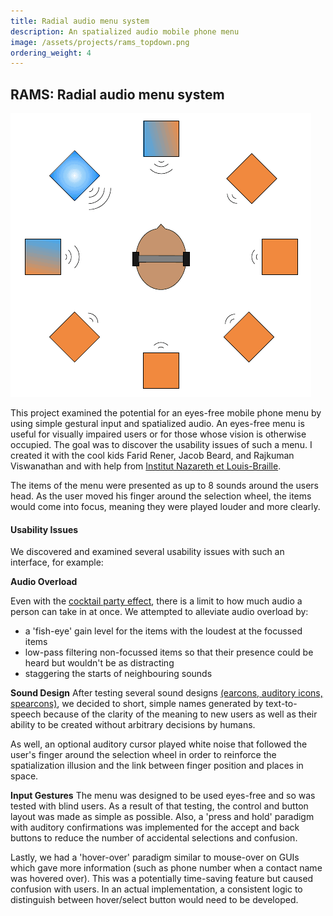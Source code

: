 ```yaml
---
title: Radial audio menu system
description: An spatialized audio mobile phone menu
image: /assets/projects/rams_topdown.png
ordering_weight: 4
---
```


## RAMS: Radial audio menu system

![RAMS diagram showing the user's head in the center of repeating sounds, with one louder than the other.](/assets/projects/rams_topdown.png)

This project examined the potential for an eyes-free mobile phone menu by using simple gestural input and spatialized audio. An eyes-free menu is useful for visually impaired users or for those whose vision is otherwise occupied. The goal was to discover the usability issues of such a menu. I created it with the cool kids Farid Rener, Jacob Beard, and Rajkuman Viswanathan and with help from [Institut Nazareth et Louis-Braille](http://www.inlb.qc.ca/).

The items of the menu were presented as up to 8 sounds around the users head. As the user moved his finger around the selection wheel, the items would come into focus, meaning they were played louder and more clearly.

#### Usability Issues

We discovered and examined several usability issues with such an interface, for example:

**Audio Overload**

Even with the [cocktail party effect](http://en.wikipedia.org/wiki/Cocktail_party_effect), there is a limit to how much audio a person can take in at once. We attempted to alleviate audio overload by:

- a 'fish-eye' gain level for the items with the loudest at the focussed items 
- low-pass filtering non-focussed items so that their presence could be heard but wouldn't be as distracting
- staggering the starts of neighbouring sounds 

**Sound Design**
After testing several sound designs [(earcons, auditory icons, spearcons)](http://sonify.psych.gatech.edu/publications/pdfs/2008ICAD-DinglerLindsayWalker.pdf), we decided to short, simple names generated by text-to-speech because of the clarity of the meaning to new users as well as their ability to be created without arbitrary decisions by humans.

As well, an optional auditory cursor played white noise that followed the user's finger around the selection wheel in order to reinforce the spatialization illusion and the link between finger position and places in space.

**Input Gestures**
The menu was designed to be used eyes-free and so was tested with blind users. As a result of that testing, the control and button layout was made as simple as possible. Also, a 'press and hold' paradigm with auditory confirmations was implemented for the accept and back buttons to reduce the number of accidental selections and confusion. 

Lastly, we had a 'hover-over' paradigm similar to mouse-over on GUIs which gave more information (such as phone number when a contact name was hovered over). This was a potentially time-saving feature but caused confusion with users. In an actual implementation, a consistent logic to distinguish between hover/select button would need to be developed.